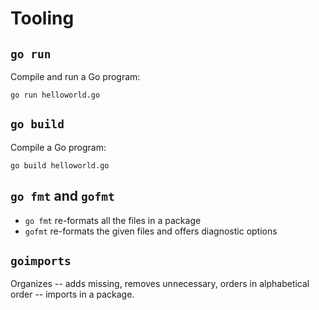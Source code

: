 # Tooling

## `go run`

Compile and run a Go program:

    go run helloworld.go

## `go build`

Compile a Go program:

    go build helloworld.go

## `go fmt` and `gofmt`

- `go fmt` re-formats all the files in a package
- `gofmt` re-formats the given files and offers diagnostic options

## `goimports`

Organizes -- adds missing, removes unnecessary, orders in alphabetical order --
imports in a package.
